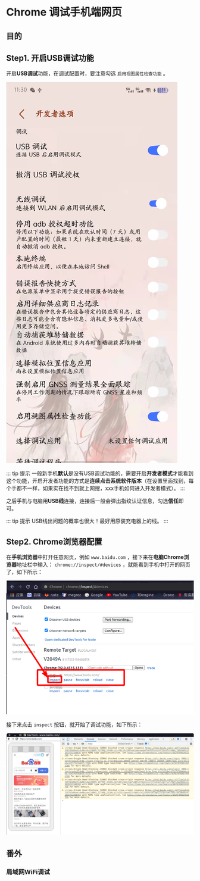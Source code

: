 # Chrome 调试手机端网页

## 目的

## Step1. 开启USB调试功能

开启**USB调试**功能，在调试配置时，要注意勾选 `启用视图属性检查功能` 。

![手机端USB调试配置](assets/images/手机端USB调试配置.jpg)

::: tip 提示
一般新手机**默认**是没有USB调试功能的，需要开启**开发者模式**才能看到这个功能，开启开发者功能的方式是**连续点击系统软件版本**（在设置里面找到，每个手都不一样，如果实在找不到就上网搜，xxx手机如何进入开发者模式）。
:::

之后手机与电脑用**USB线**连接，连接后一般会弹出指纹认证信息，勾选**信任**即可。

::: tip 提示
USB线出问题的概率也很大！最好用原装充电器上的线。
:::

## Step2. Chrome浏览器配置

在**手机浏览器**中打开任意网页，例如 `www.baidu.com` ，接下来在**电脑Chrome浏览器**地址栏中输入： `chrome://inspect/#devices` ，就能看到手机中打开的网页了，如下所示：

![Chrome查看手机网页列表](assets/images/Chrome查看手机网页列表.png)

接下来点击 `inspect` 按钮，就开始了调试功能，如下所示：

![Chrome调试网页示例](assets/images/Chrome调试网页示例.png)

## 番外

### 局域网WiFi调试

